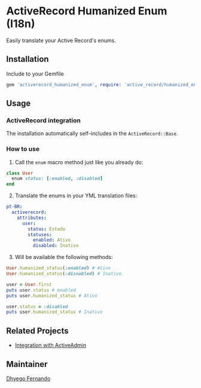 # ActiveRecord Humanized Enum (I18n)
Easily translate your Active Record\'s enums.

## Installation
Include to your Gemfile
```ruby
gem 'activerecord_humanized_enum', require: 'active_record/humanized_enum'
```

## Usage

### ActiveRecord integration
The installation automatically self-includes in the ```ActiveRecord::Base```.

### How to use
1. Call the `enum` macro method just like you already do:
```ruby
class User
  enum status: [:enabled, :disabled]
end
```

2. Translate the enums in your YML translation files:
```yaml
pt-BR:
  activerecord:
    attributes:
      user:
        status: Estado
        statuses:
          enabled: Ativo
          disabled: Inativo
```

3. Will be available the following methods:
```ruby
User.humanized_status(:enabled) # Ativo
User.humanized_status(:disnabled) # Inativo

user = User.first
puts user.status # enabled
puts user.humanized_status # Ativo

user.status = :disabled
puts user.humanized_status # Inativo
```

## Related Projects
- [Integration with ActiveAdmin](http://github.com/dhyegofernando/active_admin-activerecord_enum_i18n)

## Maintainer
[Dhyego Fernando](https://github.com/dhyegofernando)
